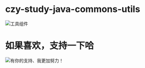 # czy-study-java-commons-utils
![](https://github.com/andyczy/czy-study-java-commons-utils/blob/master/mu.png "工具组件")


 

# 如果喜欢，支持一下哈

![](https://github.com/andyczy/czy-study-deepLearning/blob/master/vxz.jpg "有你的支持、我更加努力！")
